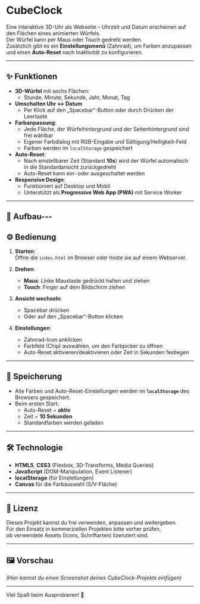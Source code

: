 # CubeClock

Eine interaktive 3D-Uhr als Webseite – Uhrzeit und Datum erscheinen auf den Flächen eines animierten Würfels.  
Der Würfel kann per Maus oder Touch gedreht werden.  
Zusätzlich gibt es ein **Einstellungsmenü** (Zahnrad), um Farben anzupassen  
und einen **Auto-Reset** nach Inaktivität zu konfigurieren.

---

## ✨ Funktionen

- **3D-Würfel** mit sechs Flächen:
  - Stunde, Minute, Sekunde, Jahr, Monat, Tag
- **Umschalten Uhr ↔ Datum**
  - Per Klick auf den „Spacebar“-Button oder durch Drücken der Leertaste
- **Farbanpassung**:
  - Jede Fläche, der Würfelhintergrund und der Seitenhintergrund sind frei wählbar
  - Eigener Farbdialog mit RGB-Eingabe und Sättigung/Helligkeit-Feld
  - Farben werden im `localStorage` gespeichert
- **Auto-Reset**:
  - Nach einstellbarer Zeit (Standard **10s**) wird der Würfel automatisch in die Standardansicht zurückgedreht
  - Auto-Reset kann ein- oder ausgeschaltet werden
- **Responsive Design**:
  - Funktioniert auf Desktop und Mobil
  - Unterstützt als **Progressive Web App (PWA)** mit Service Worker

---

## 📂 Aufbau---

## ⚙️ Bedienung

1. **Starten**:  
   Öffne die `index.html` im Browser oder hoste sie auf einem Webserver.

2. **Drehen**:  
   - **Maus**: Linke Maustaste gedrückt halten und ziehen  
   - **Touch**: Finger auf dem Bildschirm ziehen

3. **Ansicht wechseln**:  
   - Spacebar drücken  
   - Oder auf den „Spacebar“-Button klicken

4. **Einstellungen**:
   - Zahnrad-Icon anklicken
   - Farbfeld (Chip) auswählen, um den Farbpicker zu öffnen
   - Auto-Reset aktivieren/deaktivieren oder Zeit in Sekunden festlegen

---

## 💾 Speicherung

- Alle Farben und Auto-Reset-Einstellungen werden im **`localStorage`** des Browsers gespeichert.
- Beim ersten Start:
  - Auto-Reset = **aktiv**  
  - Zeit = **10 Sekunden**  
  - Standardfarben werden geladen

---

## 🛠️ Technologie

- **HTML5**, **CSS3** (Flexbox, 3D-Transforms, Media Queries)
- **JavaScript** (DOM-Manipulation, Event Listener)
- **localStorage** (für Einstellungen)
- **Canvas** für die Farbauswahl (S/V-Fläche)

---

## 📜 Lizenz

Dieses Projekt kannst du frei verwenden, anpassen und weitergeben.  
Für den Einsatz in kommerziellen Projekten bitte vorher prüfen,  
ob verwendete Assets (Icons, Schriftarten) lizenziert sind.

---

## 🖼️ Vorschau

*(Hier kannst du einen Screenshot deines CubeClock-Projekts einfügen)*

---

Viel Spaß beim Ausprobieren! 🎉
